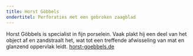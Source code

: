 ```yaml
---
title: Horst Göbbels
ondertitel: Perforaties met een gebroken zaagblad
---
```


Horst Göbbels is specialist in fijn porselein. Vaak plakt hij een deel van het object af en zandstraalt het, wat tot een treffende afwisseling van mat en glanzend oppervlak leidt. [horst-goebbels.de](http://www.horst-goebbels.de)